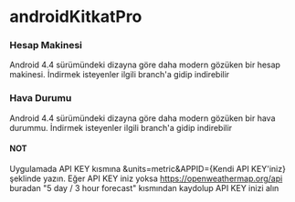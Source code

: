 # androidKitkatPro
### Hesap Makinesi
Android 4.4 sürümündeki dizayna göre daha modern gözüken bir hesap makinesi. İndirmek isteyenler ilgili branch'a gidip indirebilir

### Hava Durumu
Android 4.4 sürümündeki dizayna göre daha modern gözüken bir hava durummu. İndirmek isteyenler ilgili branch'a gidip indirebilir
#### NOT
Uygulamada API KEY kısmına &units=metric&APPID={Kendi API KEY'iniz} şeklinde yazın. Eğer API KEY iniz yoksa https://openweathermap.org/api buradan "5 day / 3 hour forecast" kısmından kaydolup API KEY inizi alın
